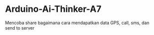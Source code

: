 # Arduino-Ai-Thinker-A7
Mencoba share bagaimana cara mendapatkan data GPS, call, sms, dan send to server
